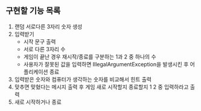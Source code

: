 ## 구현할 기능 목록 
1. 랜덤 서로다른 3자리 숫자 생성
2. 입력받기
	- 시작 문구 출력
	- 서로 다른 3자리 수
	- 게임이 끝난 경우 재시작/종료를 구분하는 1과 2 중 하나의 수
	- 사용자가 잘못된 값을 입력하면 IllegalArgumentException을 발생시킨 후 어플리케이션 종료
3. 입력받은 숫자와 컴퓨터가 생각하는 숫자를 비교해서 힌트 출력  
4. 맞추면 맞혔다는 메시지 출력 후 게임 새로 시작할지 종료할지 1 2 중 입력하라고 출력
5. 새로 시작하거나 종료
